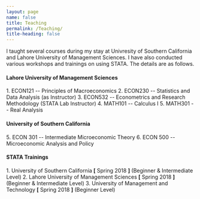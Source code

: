 ```yaml
---
layout: page
name: false
title: Teaching
permalink: /Teaching/
title-heading: false
---
```


I taught several courses during my stay at Univresity of Southern California and Lahore University of Management Sciences. I have also conducted various workshops and trainings on using STATA. The details are as follows.

<h4><strong>Lahore University of Management Sciences</strong></h4>
1. ECON121 -- Principles of Macroeconomics 
2. ECON230 -- Statistics and Data Analysis (as Instructor)
3. ECON532 -- Econometrics and Research Methodology (STATA Lab Instructor)
4. MATH101 -- Calculus I 
5. MATH301 -- Real Analysis

<h4><strong>University of Southern California</strong></h4>
5. ECON 301 -- Intermediate Microeconomic Theory
6. ECON 500 -- Microeconomic Analysis and Policy

<h4><strong>STATA Trainings</strong></h4>
1. University of Southern California <strong>[</strong> Spring 2018 <strong>]</strong> (Beginner & Intermediate Level) 
2. Lahore University of Management Sciences <strong>[</strong> Spring 2018 <strong>]</strong> (Beginner & Intermediate Level)
3. University of Management and Technology <strong>[</strong> Spring 2018 <strong>]</strong> (Beginner Level)
